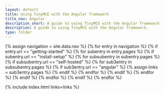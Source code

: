 ```yaml
---
layout: default
title: Using TinyMCE with the Angular framework
title_nav: Angular
description_short: A guide to using TinyMCE with the Angular framework.
description: A guide to using TinyMCE with the Angular framework.
type: folder
---
```


{% assign navigation = site.data.nav %}
{% for entry in navigation %}
  {% if entry.url == "getting-started" %}
    {% for subentry in entry.pages %}
      {% if subentry.url == "install-setup" %}
        {% for subsubentry in subentry.pages %}
          {% if subsubentry.url == "self-hosted" %}
            {% for sub3entry in subsubentry.pages %}
              {% if sub3entry.url == "angular" %}
                {% assign links = sub3entry.pages %}
              {% endif %}
            {% endfor %}
          {% endif %}
        {% endfor %}
      {% endif %}
    {% endfor %}
  {% endif %}
{% endfor %}

{% include index.html links=links %}
